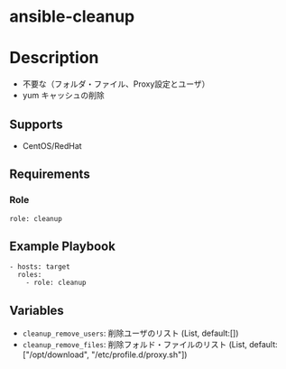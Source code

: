 # ansible-cleanup

# Description

* 不要な（フォルダ・ファイル、Proxy設定とユーザ）
* yum キャッシュの削除

## Supports

* CentOS/RedHat

## Requirements

### Role

    role: cleanup

## Example Playbook

    - hosts: target
      roles:
        - role: cleanup

## Variables

* ``cleanup_remove_users``: 削除ユーザのリスト (List, default:[])
* ``cleanup_remove_files``: 削除フォルド・ファイルのリスト (List, default:["/opt/download", "/etc/profile.d/proxy.sh"])

